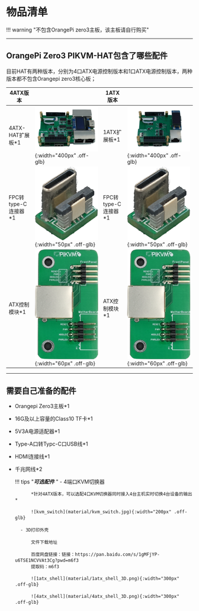 # 物品清单

!!! warning "不包含OrangePi zero3主板，该主板请自行购买"

-----

## OrangePi Zero3 PIKVM-HAT包含了哪些配件

 目前HAT有两种版本，分别为4口ATX电源控制版本和1口ATX电源控制版本，两种版本都不包含Orangepi zero3核心板；

| 4ATX版本 || 1ATX版本 ||
|---|---|---|---|
| 4ATX-HAT扩展板*1 | ![4atx_pcb](material/4atx_pcb.png){:width="400px" .off-glb} | 1ATX扩展板*1 | ![1atx_pcb](material/1atx_pcb.png){:width="400px" .off-glb} |
| FPC转type-C连接器*1 | ![fpc](material/fpc.png){:width="50px" .off-glb} | FPC转type-C连接器*1 | ![fpc](material/fpc.png){:width="50px" .off-glb} |
| ATX控制模块*1 | ![atx_board](material/atx_board.png){:width="60px" .off-glb} | ATX控制模块*1 | ![atx_board](material/atx_board.png){:width="60px" .off-glb} |

-----

## 需要自己准备的配件

- Orangepi Zero3主板*1
- 16G及以上容量的Class10 TF卡*1
- 5V3A电源适配器*1
- Type-A口转Typc-C口USB线*1

- HDMI连接线*1
- 千兆网线*2

    !!! tips "***可选配件*** "
        - 4端口KVM切换器

            *针对4ATX版本，可以选配4口KVM切换器同时接入4台主机实时切换4台设备的输出*

            ![kvm_switch](material/kvm_switch.jpg){:width="200px" .off-glb}

        - 3D打印外壳

            文件下载地址

            百度网盘链接：链接：https://pan.baidu.com/s/1gMFjYP-u6TSE1NCVVAt3Cg?pwd=m6f3
            提取码：m6f3

            ![1atx_shell](material/1atx_shell_3D.png){:width="300px" .off-glb}

            ![4atx_shell](material/4atx_shell_3D.png){:width="300px" .off-glb}
